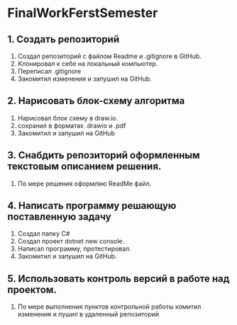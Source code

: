 # FinalWorkFerstSemester
## 1. Создать репозиторий 
1. Создал репозиторий с файлом Readme и .gitignore в GitHub.
2. Клонировал к себе на локальный компьютер.
3. Переписал .gitignore
4. Закомитил изменения и запушил на GitHub.
## 2. Нарисовать блок-схему алгоритма
1. Нарисовал блок схему в draw.io.
2. сохранил в форматах .drawio и .pdf
3. Закомитил и запушил на GitHub
## 3. Снабдить репозиторий оформленным текстовым описанием решения.
1. По мере решения оформляю ReadMe файл.
## 4. Написать программу решающую поставленную задачу
1. Создал папку С#
2. Создал проект dotnet new console.
3. Написал программу, протестировал.
4. Закомитил и запушил на GitHub.
## 5. Использовать контроль версий в работе над проектом.
1. По мере выполнения пунктов контрольной работы комитил изменения и пушил в удаленный репозиторий